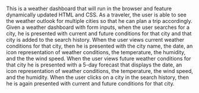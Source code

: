 This is a weather dashboard that will run in the browser and feature dynamically updated HTML and CSS. As a traveler, the user is able to see the weather outlook for multiple cities so that he can plan a trip accordingly. 
Given a weather dashboard with form inputs, when the user searches for a city, he is presented with current and future conditions for that city and that city is added to the search history.
When the user views current weather conditions for that city, then he is presented with the city name, the date, an icon representation of weather conditions, the temperature, the humidity, and the the wind speed.
When the user views future weather conditions for that city he is presented with a 5-day forecast that displays the date, an icon representation of weather conditions, the temperature, the wind speed, and the humidity.
When the user clicks on a city in the search history, then he is again presented with current and future conditions for that city.
